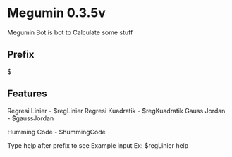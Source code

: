 # Megumin 0.3.5v
Megumin Bot is bot to Calculate some stuff

## Prefix
$

## Features
Regresi Linier - $regLinier
Regresi Kuadratik - $regKuadratik
Gauss Jordan - $gaussJordan

Humming Code - $hummingCode

Type help after prefix to see Example input
Ex: $regLinier help

